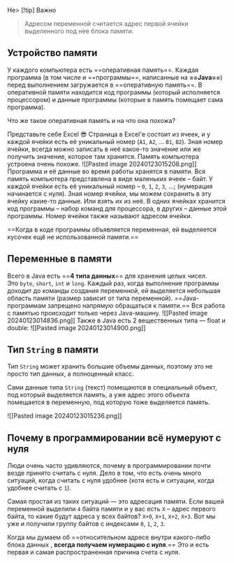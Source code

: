He> [!tip] Важно
> Адресом переменной считается адрес первой ячейки выделенного под нее блока памяти.
## Устройство памяти
У каждого компьютера есть ==оперативная память==.
Каждая программа (в том числе и ==программы==, написанные на **==Java==**) перед выполнением загружается в ==оперативную память==. В оперативной памяти находится код программы (который исполняется процессором) и данные программы (которые в память помещает сама программа).

Что же такое оперативная память и на что она похожа?

Представьте себе Excel 😎 Страница в Exсel'е состоит из ячеек, и у каждой ячейки есть её уникальный номер (`A1`, `A2`, ... `B1`, `B2`). Зная номер ячейки, всегда можно записать в неё какое-то значение или же получить значение, которое там хранится. Память компьютера устроена очень похоже.
![[Pasted image 20240123015208.png]]
Программа и её данные во время работы хранятся в памяти. Вся память компьютера представлена в виде маленьких ячеек – байт. У каждой ячейки есть её уникальный номер – `0`, `1`, `2`, `3`, ...; (нумерация начинается с нуля). Зная номер ячейки, мы можем сохранить в эту ячейку какие-то данные. Или взять их из неё. В одних ячейках хранится код программы – набор команд для процессора, в других – данные этой программы. Номер ячейки также называют адресом ячейки.

==Когда в коде программы объявляется переменная, ей выделяется кусочек ещё не использованной памяти.==

## Переменные в памяти

Всего в Java есть ==**4 типа данных**== для хранения целых чисел. Это `byte`, `short`, `int` и `long`.
Каждый раз, когда выполнение программы доходит до команды создания переменной, ей выделяется небольшая область памяти (размер зависит от типа переменной).
==Java-программам запрещено напрямую обращаться к памяти.== Вся работа с памятью происходит только через Java-машину.
![[Pasted image 20240123014836.png]]
Также в Java есть 2 вещественных типа — float и double:
![[Pasted image 20240123014900.png]]
## Тип `String` в памяти

Тип `String` может хранить большие объемы данных, поэтому это не просто тип данных, а полноценный класс.

Сами данные типа `String` (текст) помещаются в специальный объект, под который выделяется память, а уже адрес этого объекта помещается в переменную, под которую тоже выделяется память.

![[Pasted image 20240123015236.png]]
## Почему в программировании всё нумеруют с нуля
Люди очень часто удивляются, почему в программировании почти везде принято считать с нуля. Дело в том, что есть очень много ситуаций, когда считать с нуля удобнее (хотя есть и ситуации, когда удобнее считать с `1`).

Самая простая из таких ситуаций — это адресация памяти. Если вашей переменной выделили `4` байта памяти и у вас есть `X` – адрес первого байта, то какие будут адреса у всех байтов? `X+0`, `X+1`, `X+2`, `X+3`. Вот мы уже и получили группу байтов с индексами `0`, `1`, `2`, `3`.

Когда мы думаем об ==относительном адресе внутри какого-либо блока данных , **всегда получаем нумерацию с нуля**.== Это и есть первая и самая распространенная причина счета с нуля.